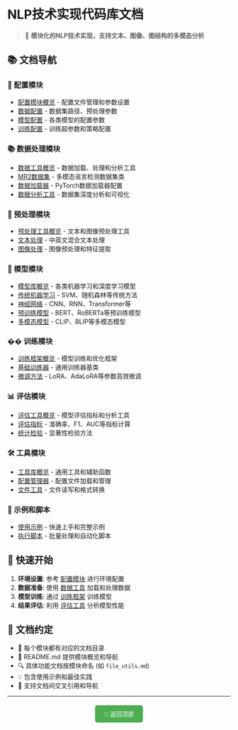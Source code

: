 # NLP技术实现代码库文档

> 🚀 **模块化的NLP技术实现，支持文本、图像、图结构的多模态分析**

## 📚 文档导航

### 🔧 配置模块
- [配置模块概览](config/README.md) - 配置文件管理和参数设置
- [数据配置](config/data_configs.md) - 数据集路径、预处理参数
- [模型配置](config/model_configs.md) - 各类模型的配置参数
- [训练配置](config/training_configs.md) - 训练超参数和策略配置

### 📚 数据处理模块
- [数据工具概览](data_utils/README.md) - 数据加载、处理和分析工具
- [MR2数据集](data_utils/mr2_dataset.md) - 多模态谣言检测数据集类
- [数据加载器](data_utils/data_loaders.md) - PyTorch数据加载器配置
- [数据分析工具](data_utils/mr2_analysis.md) - 数据集深度分析和可视化

### 🔧 预处理模块
- [预处理工具概览](preprocessing/README.md) - 文本和图像预处理工具
- [文本处理](preprocessing/text_processing.md) - 中英文混合文本处理
- [图像处理](preprocessing/image_processing.md) - 图像预处理和特征提取

### 🤖 模型模块
- [模型库概览](models/README.md) - 各类机器学习和深度学习模型
- [传统机器学习](models/traditional.md) - SVM、随机森林等传统方法
- [神经网络](models/neural_networks.md) - CNN、RNN、Transformer等
- [预训练模型](models/pretrained.md) - BERT、RoBERTa等预训练模型
- [多模态模型](models/multimodal.md) - CLIP、BLIP等多模态模型

### ��️ 训练模块
- [训练框架概览](training/README.md) - 模型训练和优化框架
- [基础训练器](training/base_trainer.md) - 通用训练器基类
- [微调方法](training/fine_tuning.md) - LoRA、AdaLoRA等参数高效微调

### 📊 评估模块
- [评估工具概览](evaluation/README.md) - 模型评估指标和分析工具
- [评估指标](evaluation/metrics.md) - 准确率、F1、AUC等指标计算
- [统计检验](evaluation/statistical_tests.md) - 显著性检验方法

### 🛠️ 工具模块
- [工具库概览](utils/README.md) - 通用工具和辅助函数
- [配置管理器](utils/config_manager.md) - 配置文件加载和管理
- [文件工具](utils/file_utils.md) - 文件读写和格式转换

### 📝 示例和脚本
- [使用示例](examples/README.md) - 快速上手和完整示例
- [执行脚本](scripts/README.md) - 批量处理和自动化脚本

## 🎯 快速开始

1. **环境设置**: 参考 [配置模块](config/README.md) 进行环境配置
2. **数据准备**: 使用 [数据工具](data_utils/README.md) 加载和处理数据
3. **模型训练**: 通过 [训练框架](training/README.md) 训练模型
4. **结果评估**: 利用 [评估工具](evaluation/README.md) 分析模型性能

## 📖 文档约定

- 📁 每个模块都有对应的文档目录
- 📝 README.md 提供模块概览和导航
- 🔍 具体功能文档按模块命名 (如 `file_utils.md`)
- 💡 包含使用示例和最佳实践
- 🔗 支持文档间交叉引用和导航

---

<div style="text-align: center; margin-top: 20px;">
  <button onclick="window.scrollTo(0,0)" style="background: #4CAF50; color: white; border: none; padding: 10px 20px; border-radius: 5px; cursor: pointer;">
    📜 返回顶部
  </button>
</div>

